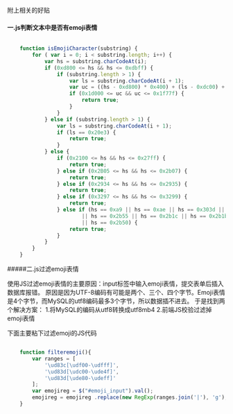附上相关的好贴


#### 一.js判断文本中是否有emoji表情

```javascript

	function isEmojiCharacter(substring) {  
	    for ( var i = 0; i < substring.length; i++) {  
	        var hs = substring.charCodeAt(i);  
	        if (0xd800 <= hs && hs <= 0xdbff) {  
	            if (substring.length > 1) {  
	                var ls = substring.charCodeAt(i + 1);  
	                var uc = ((hs - 0xd800) * 0x400) + (ls - 0xdc00) + 0x10000;  
	                if (0x1d000 <= uc && uc <= 0x1f77f) {  
	                    return true;  
	                }  
	            }  
	        } else if (substring.length > 1) {  
	            var ls = substring.charCodeAt(i + 1);  
	            if (ls == 0x20e3) {  
	                return true;  
	            }  
	        } else {  
	            if (0x2100 <= hs && hs <= 0x27ff) {  
	                return true;  
	            } else if (0x2B05 <= hs && hs <= 0x2b07) {  
	                return true;  
	            } else if (0x2934 <= hs && hs <= 0x2935) {  
	                return true;  
	            } else if (0x3297 <= hs && hs <= 0x3299) {  
	                return true;  
	            } else if (hs == 0xa9 || hs == 0xae || hs == 0x303d || hs == 0x3030  
	                    || hs == 0x2b55 || hs == 0x2b1c || hs == 0x2b1b  
	                    || hs == 0x2b50) {  
	                return true;  
	            }  
	        }  
	    }  
	} 
```

#####二.js过滤emoji表情


使用JS过滤emoji表情的主要原因：input标签中输入emoji表情，提交表单后插入数据库报错。 
原因是因为UTF-8编码有可能是两个、三个、四个字节。Emoji表情是4个字节，而MySQL的utf8编码最多3个字节，所以数据插不进去。 
于是找到两个解决方案： 
1.将MySQL的编码从utf8转换成utf8mb4 
2.前端JS校验过滤掉emoji表情

下面主要粘下过滤emoji的JS代码


```javascript

	function filteremoji(){
	    var ranges = [
	        '\ud83c[\udf00-\udfff]', 
	        '\ud83d[\udc00-\ude4f]', 
	        '\ud83d[\ude80-\udeff]'
	    ];
	    var emojireg = $("#emoji_input").val();
	    emojireg = emojireg .replace(new RegExp(ranges.join('|'), 'g'), ''));
	}
```